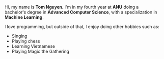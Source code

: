 Hi, my name is **Tom Nguyen**. I'm in my fourth year at **ANU** doing a bachelor's degree in **Advanced Computer Science**, with a specialization in **Machine Learning**.

I love programming, but outside of that, I enjoy doing other hobbies such as:
- Singing
- Playing chess
- Learning Vietnamese
- Playing Magic the Gathering
